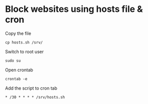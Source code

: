 # Block websites using hosts file & cron

Copy the file
```
cp hosts.sh /srv/
```

Switch to root user
```
sudo su 
```

Open crontab
```
crontab -e
```

Add the script to cron tab 
```
* /30 * * * * /srv/hosts.sh
```